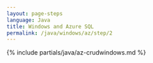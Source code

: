```yaml
---
layout: page-steps
language: Java
title: Windows and Azure SQL
permalink: /java/windows/az/step/2
---
```


{% include partials/java/az-crudwindows.md %}
